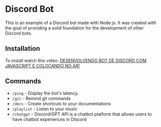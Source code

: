 # Discord Bot
This is an example of a Discord bot made with Node.js. It was created with the goal of providing a solid foundation for the development of other Discord bots.

## Installation
To install watch this video: [DESENVOLVENDO BOT DE DISCORD COM JAVASCRIPT E COLOCANDO NO AR!](https://www.youtube.com/watch?v=zKOf1NGGStE&ab_channel=RafaellaBallerini)

## Commands
- `/ping` - Display the bot's latency.
- `/git` - Remind git commands
- `/docs` - Create shortcuts to your documentations
- `/playlist` - Listen to your music 
- `/chatgpt` - Discord/GPT API is a chatbot platform that allows users to have chatbot experiences in Discord